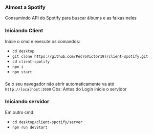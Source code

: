 ### Almost a Spotify 
Consumindo API do Spotify para buscar álbums e as faixas neles

### Iniciando Client
Inicie o cmd e execute os comandos:
- `cd desktop`
- `git clone https://github.com/PedroVictor197/client-spotify.git`
- `cd client-spotify`
- `npm i`
- `npm start`

###
Se o seu navegador não abrir automaticamente va até `http://localhost:3000`
Obs: Antes do Login inicie o servidor

### Iniciando servidor
Em outro cmd:
- `cd desktop/client-spotify/server`
- `npm run devStart`



